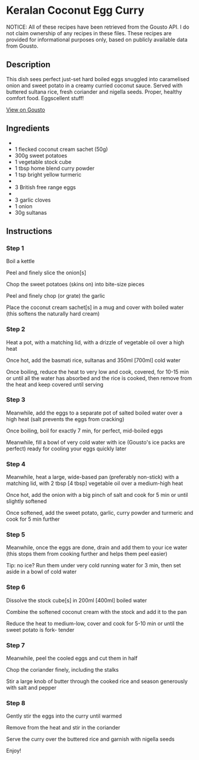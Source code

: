 # Keralan Coconut Egg Curry

NOTICE: All of these recipes have been retrieved from the Gousto API. I do not claim ownership of any recipes in these files. These recipes are provided for informational purposes only, based on publicly available data from Gousto.

## Description

This dish sees perfect just-set hard boiled eggs snuggled into caramelised onion and sweet potato in a creamy curried coconut sauce. Served with buttered sultana rice, fresh coriander and nigella seeds. Proper, healthy comfort food. Eggscellent stuff!

[View on Gousto](https://www.gousto.co.uk/recipes/cookbook/keralan-coconut-egg-curry)

## Ingredients

- 
- 1 flecked coconut cream sachet (50g)
- 300g sweet potatoes 
- 1 vegetable stock cube
- 1 tbsp home blend curry powder
- 1 tsp bright yellow turmeric
- 
- 3 British free range eggs
- 
- 3 garlic cloves
- 1 onion 
- 30g sultanas

## Instructions


### Step 1

Boil a kettle


Peel and finely slice the onion<span class="text-danger">[s]</span>


Chop the sweet potatoes (skins on) into bite-size pieces


Peel and finely chop (or grate) the garlic


Place the coconut cream sachet<span class="text-danger">[s]</span> in a mug and cover with boiled water (this softens the naturally hard cream)


### Step 2

Heat a pot, with a matching lid, with a drizzle of&nbsp;vegetable oil over a high heat


Once hot, add the basmati&nbsp;rice, sultanas and 350ml <span class="text-danger">[700ml]</span>&nbsp;cold water


Once boiling, reduce the heat to very low and cook, covered, for 10-15 min or until all the water has absorbed and the rice is cooked, then remove from the heat and keep covered until serving


### Step 3

Meanwhile, add the eggs to a separate pot of salted boiled water over a high heat (salt prevents the eggs from cracking)


Once boiling, boil for exactly 7 min, for perfect, mid-boiled eggs


Meanwhile, fill a bowl of very cold water with ice (Gousto's ice packs are perfect) ready for cooling your eggs quickly later


### Step 4

Meanwhile,&nbsp;heat a large, wide-based pan (preferably non-stick) with a matching lid, with 2 tbsp <span class="text-danger">[4 tbsp]</span>&nbsp;vegetable oil over a medium-high heat


Once hot, add the onion with a big pinch of salt and cook for 5 min or until slightly softened


Once softened, add the sweet potato, garlic, curry powder and turmeric and cook for 5 min further


### Step 5

Meanwhile, once the eggs are done, drain and add them to your ice water (this stops them from cooking further and helps them peel easier)


Tip: no ice? Run them under very cold running water for 3 min, then set aside in a bowl of cold water


### Step 6

Dissolve the stock cube<span class="text-danger">[s]</span>&nbsp;in 200ml <span class="text-danger">[400ml]</span>&nbsp;boiled water


Combine the softened coconut cream with the stock and add it to the pan


Reduce the heat to medium-low, cover and cook for 5-10 min or until the sweet potato is fork- tender


### Step 7

Meanwhile, peel the cooled eggs and cut them in half


Chop the coriander finely, including the stalks


Stir a large knob of butter through the cooked rice and season generously with salt and pepper

### Step 8

Gently stir the eggs into the curry until warmed


Remove from the heat and stir in the coriander


Serve&nbsp;the curry over the buttered rice and garnish with nigella seeds


Enjoy!

